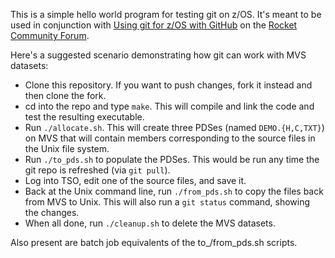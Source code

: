This is a simple hello world program for testing git on z/OS. It's meant to be used in conjunction with
[Using git for z/OS with GitHub](https://forum.rocketsoftware.com/t/using-git-for-z-os-with-github/654) 
on the [Rocket Community Forum](https://forum.rocketsoftware.com/categories). 

Here's a suggested scenario demonstrating how git can work with MVS datasets:

* Clone this repository. If you want to push changes, fork it instead and then clone the fork.
* cd into the repo and type `make`. This will compile and link the code and test the resulting executable.
* Run `./allocate.sh`. This will create three PDSes (named `DEMO.{H,C,TXT}`) on MVS that will contain members corresponding to the source files in the Unix file system.
* Run `./to_pds.sh` to populate the PDSes. This would be run any time the git repo is refreshed (via `git pull`).
* Log into TSO, edit one of the source files, and save it.
* Back at the Unix command line, run `./from_pds.sh` to copy the files back from MVS to Unix. This will also run a `git status` command, showing the changes.
* When all done, run `./cleanup.sh` to delete the MVS datasets.

Also present are batch job equivalents of the to_/from_pds.sh scripts.
